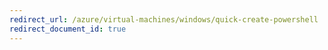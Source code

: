 ```yaml
---
redirect_url: /azure/virtual-machines/windows/quick-create-powershell
redirect_document_id: true
---
```

